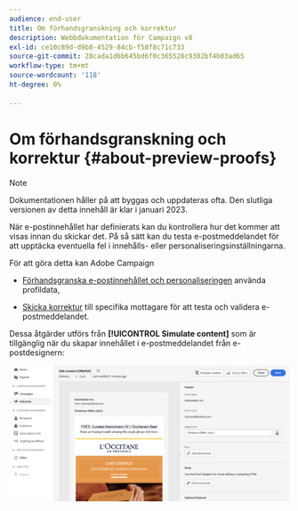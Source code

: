 ```yaml
---
audience: end-user
title: Om förhandsgranskning och korrektur
description: Webbdokumentation för Campaign v8
exl-id: ce10c89d-d9b8-4529-84cb-f58f8c71c733
source-git-commit: 28cada1d6b645bd6f0c365528c9302bf4b03ad65
workflow-type: tm+mt
source-wordcount: '118'
ht-degree: 0%

---
```


# Om förhandsgranskning och korrektur {#about-preview-proofs}

>[!NOTE]
>
>Dokumentationen håller på att byggas och uppdateras ofta. Den slutliga versionen av detta innehåll är klar i januari 2023.

När e-postinnehållet har definierats kan du kontrollera hur det kommer att visas innan du skickar det. På så sätt kan du testa e-postmeddelandet för att upptäcka eventuella fel i innehålls- eller personaliseringsinställningarna.

För att göra detta kan Adobe Campaign

* [Förhandsgranska e-postinnehållet och personaliseringen](#preview) använda profildata,

<!--* [Check the email rendering](#rendering) in popular desktop, mobile and web-based clients,-->
* [Skicka korrektur](#send-proofs) till specifika mottagare för att testa och validera e-postmeddelandet.

Dessa åtgärder utförs från **[!UICONTROL Simulate content]** som är tillgänglig när du skapar innehållet i e-postmeddelandet från e-postdesignern:

![](assets/simulate.png)
